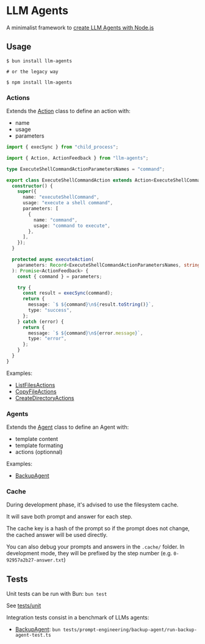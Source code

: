 # LLM Agents

A minimalist framework to [create LLM Agents with Node.js](https://gen-ai.fr/large-language-model/creer-un-agent-llm-en-node-js-partie-1/)

## Usage

```
$ bun install llm-agents

# or the legacy way

$ npm install llm-agents
```

### Actions

Extends the [Action](lib/actions/Action.ts) class to define an action with:

- name
- usage
- parameters

```ts
import { execSync } from "child_process";

import { Action, ActionFeedback } from "llm-agents";

type ExecuteShellCommandActionParametersNames = "command";

export class ExecuteShellCommandAction extends Action<ExecuteShellCommandActionParametersNames> {
  constructor() {
    super({
      name: "executeShellCommand",
      usage: "execute a shell command",
      parameters: [
        {
          name: "command",
          usage: "command to execute",
        },
      ],
    });
  }

  protected async executeAction(
    parameters: Record<ExecuteShellCommandActionParametersNames, string>
  ): Promise<ActionFeedback> {
    const { command } = parameters;

    try {
      const result = execSync(command);
      return {
        message: `$ ${command}\n${result.toString()}`,
        type: "success",
      };
    } catch (error) {
      return {
        message: `$ ${command}\n${error.message}`,
        type: "error",
      };
    }
  }
}
```

Examples:

- [ListFilesActions]('tests/lib/actions/ListFilesActions.ts')
- [CopyFileActions]('tests/lib/actions/CopyFileActions.ts')
- [CreateDirectoryActions]('tests/lib/actions/CreateDirectoryActions.ts')

### Agents

Extends the [Agent](lib/Agent.ts) class to define an Agent with:

- template content
- template formating
- actions (optionnal)

Examples:

- [BackupAgent](tests/prompt-engineering/backup-agent/BackupAgent.ts)

### Cache

During development phase, it's advised to use the filesystem cache.

It will save both prompt and answer for each step.

The cache key is a hash of the prompt so if the prompt does not change, the cached answer will be used directly.

You can also debug your prompts and answers in the `.cache/` folder. In development mode, they will be prefixed by the step number (e.g. `0-92957a2b27-answer.txt`)

## Tests

Unit tests can be run with Bun: `bun test`

See [tests/unit](tests/unit)

Integration tests consist in a benchmark of LLMs agents:

- [BackupAgent](tests/prompt-engineering/backup-agent/run-backup-agent-test.ts): `bun tests/prompt-engineering/backup-agent/run-backup-agent-test.ts`
